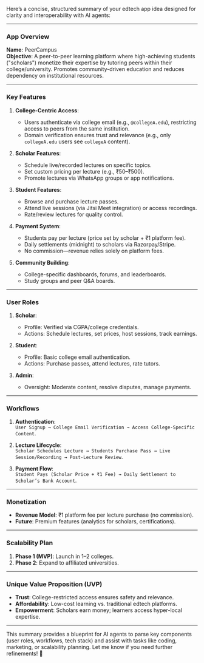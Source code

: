 Here’s a concise, structured summary of your edtech app idea designed for clarity and interoperability with AI agents:

---

### **App Overview**
**Name**: PeerCampus  
**Objective**: A peer-to-peer learning platform where high-achieving students ("scholars") monetize their expertise by tutoring peers within their college/university. Promotes community-driven education and reduces dependency on institutional resources.

---

### **Key Features**
1. **College-Centric Access**:
   - Users authenticate via college email (e.g., `@collegeA.edu`), restricting access to peers from the same institution.
   - Domain verification ensures trust and relevance (e.g., only `collegeA.edu` users see `collegeA` content).

2. **Scholar Features**:
   - Schedule live/recorded lectures on specific topics.
   - Set custom pricing per lecture (e.g., ₹50–₹500).
   - Promote lectures via WhatsApp groups or app notifications.

3. **Student Features**:
   - Browse and purchase lecture passes.
   - Attend live sessions (via Jitsi Meet integration) or access recordings.
   - Rate/review lectures for quality control.

4. **Payment System**:
   - Students pay per lecture (price set by scholar + ₹1 platform fee).
   - Daily settlements (midnight) to scholars via Razorpay/Stripe.
   - No commission—revenue relies solely on platform fees.

5. **Community Building**:
   - College-specific dashboards, forums, and leaderboards.
   - Study groups and peer Q&A boards.

---

### **User Roles**
1. **Scholar**:
   - Profile: Verified via CGPA/college credentials.
   - Actions: Schedule lectures, set prices, host sessions, track earnings.

2. **Student**:
   - Profile: Basic college email authentication.
   - Actions: Purchase passes, attend lectures, rate tutors.

3. **Admin**:
   - Oversight: Moderate content, resolve disputes, manage payments.

---

### **Workflows**
1. **Authentication**:  
   `User Signup → College Email Verification → Access College-Specific Content`.

2. **Lecture Lifecycle**:  
   `Scholar Schedules Lecture → Students Purchase Pass → Live Session/Recording → Post-Lecture Review`.

3. **Payment Flow**:  
   `Student Pays (Scholar Price + ₹1 Fee) → Daily Settlement to Scholar’s Bank Account`.

---

### **Monetization**
- **Revenue Model**: ₹1 platform fee per lecture purchase (no commission).  
- **Future**: Premium features (analytics for scholars, certifications).

---

### **Scalability Plan**
1. **Phase 1 (MVP)**: Launch in 1–2 colleges.  
2. **Phase 2**: Expand to affiliated universities.  

---

### **Unique Value Proposition (UVP)**
- **Trust**: College-restricted access ensures safety and relevance.  
- **Affordability**: Low-cost learning vs. traditional edtech platforms.  
- **Empowerment**: Scholars earn money; learners access hyper-local expertise.

---

This summary provides a blueprint for AI agents to parse key components (user roles, workflows, tech stack) and assist with tasks like coding, marketing, or scalability planning. Let me know if you need further refinements! 🚀